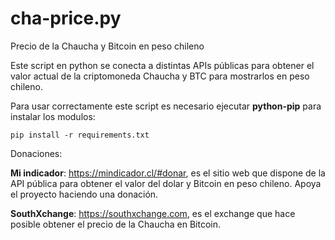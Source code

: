 # cha-price.py
Precio de la Chaucha y Bitcoin en peso chileno

Este script en python se conecta a distintas APIs públicas para obtener el valor actual de la criptomoneda Chaucha y BTC para mostrarlos en
peso chileno.

Para usar correctamente este script es necesario ejecutar **python-pip** para instalar los modulos:

`pip install -r requirements.txt`

Donaciones:

**Mi indicador**: https://mindicador.cl/#donar, es el sitio web que dispone de la API pública para obtener el valor del dolar y Bitcoin en peso chileno. Apoya el proyecto haciendo una donación.

**SouthXchange**: https://southxchange.com, es el exchange que hace posible obtener el precio de la Chaucha en Bitcoin.
